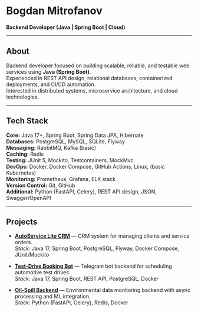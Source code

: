 # Bogdan Mitrofanov  
**Backend Developer (Java | Spring Boot | Cloud)**  

---

## About  
Backend developer focused on building scalable, reliable, and testable web services using **Java (Spring Boot)**.  
Experienced in REST API design, relational databases, containerized deployments, and CI/CD automation.  
Interested in distributed systems, microservice architecture, and cloud technologies.  

---

## Tech Stack  
**Core:** Java 17+, Spring Boot, Spring Data JPA, Hibernate  
**Databases:** PostgreSQL, MySQL, SQLite, Flyway  
**Messaging:** RabbitMQ, Kafka (basic)  
**Caching:** Redis  
**Testing:** JUnit 5, Mockito, Testcontainers, MockMvc  
**DevOps:** Docker, Docker Compose, GitHub Actions, Linux, (basic Kubernetes)  
**Monitoring:** Prometheus, Grafana, ELK stack  
**Version Control:** Git, GitHub  
**Additional:** Python (FastAPI, Celery), REST API design, JSON, Swagger/OpenAPI  

---

## Projects  
- **[AutoService Lite CRM](https://github.com/mitrofanovbp/autoservice-lite-crm)** — CRM system for managing clients and service orders.  
  *Stack:* Java 17, Spring Boot, PostgreSQL, Flyway, Docker Compose, JUnit/Mockito  

- **[Test-Drive Booking Bot](https://github.com/mitrofanovbp/test-drive-booking-bot)** — Telegram bot backend for scheduling automotive test drives.  
  *Stack:* Java 17, Spring Boot, REST API, PostgreSQL, Docker  

- **[Oil-Spill Backend](https://github.com/mitrofanovbp/oil-spill-backend)** — Environmental data monitoring backend with async processing and ML integration.  
  *Stack:* Python (FastAPI, Celery), Redis, Docker  

